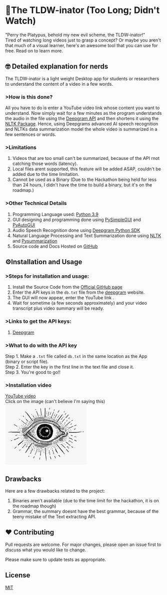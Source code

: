 # 🧪The TLDW-inator (Too Long; Didn't Watch)

"Perry the Platypus, behold my new evil scheme, the TLDW-inator!" \
Tired of watching long videos just to grasp a concept? Or maybe you aren't that much of a visual learner, here's an awesome tool that you can use for free. Read on to learn more.

## 🤓 Detailed explanation for nerds

The TLDW-inator is a light weight Desktop app for students or researchers to understand the content of a video in a few words. 

### >How is this done?
All you have to do is enter a YouTube video link whose content you want to understand. 
Now simply wait for a few minutes as the program understands the audio in the file using the [Deepgram API](https://deepgram.com/) and then shortens it using the [NLTK Package](https://www.nltk.org/). Hence, using Deepgrams advanced AI speech recognition and NLTKs data summarization model the whole video is summarized in a few sentences or words.

### >Limitations
1. Videos that are too small can't be summarized, because of the API rnot catching those words (latency).
2. Local files arent supported, this feature will be added ASAP, couldn't be added due to the time limitation.
3. Cannot be used as a Binary (Due to the Hackathon being held for less than 24 hours, I didn't have the time to build a binary, but it's on the roadmap.)

### >Other Technical Details
1. Programming Language used: [Python 3.9](https://www.python.org/)
2. GUI designing and programming done using [PySimpleGUI](https://pysimplegui.readthedocs.io/) and [PyAutoGUI](https://pyautogui.readthedocs.io/)
3. Audio Speech Recognition done using [Deepgram Python SDK](https://deepgram.com/)
4. Natural Language Processing and Text Summarization done using [NLTK](https://www.nltk.org/) and [Pysummarization](https://pypi.org/project/pysummarization/)
5. Source code and Docs Hosted on [GitHub](https://github.com/)


## ⚙️Installation and Usage
### >Steps for installation and usage:
1. Install the Source Code from the [Official GitHub page](https://github.com/therealcyber71/TL-DW-inator)
2. Enter the API keys in the `db.txt` file from the [deepgram](https://deepgram.com/) website.
3. The GUI will now appear, enter the YouTube link .
4. Wait for sometime (a few seconds approximately) and your video transcript plus video summary will be ready.

### >Links to get the API keys:
1. [Deepgram](https://console.deepgram.com/signup)

### >What to do with the API key
Step 1. Make a `.txt` file called `db.txt` in the same location as the App (binary or script file). \
Step 2. Enter the key in the first line in the text file and close it. \
Step 3. You're good to go!!

### >Installation video
[YouTube video](https://youtu.be/pA92zUpsCmM) \
Click on the image (can't believe I'm saying this) \
[![Watch the video](https://raw.githubusercontent.com/therealcyber71/TL-DW-inator/main/download%20(1).png)](https://youtu.be/pA92zUpsCmM)

## Drawbacks
Here are a few drawbacks related to the project:
1. Binaries aren't available (due to the time limit for the hackathon, it is on the roadmap though) 
2. Grammar, the summary doesnt have the best grammar, because of the teeny mistake of the Text extracting API.


## ❤️ Contributing
Pull requests are welcome. For major changes, please open an issue first to discuss what you would like to change.

Please make sure to update tests as appropriate.

## License
[MIT](https://choosealicense.com/licenses/mit/)
